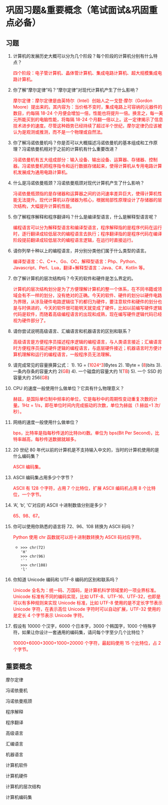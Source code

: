 # 巩固习题&重要概念（笔试面试&巩固重点必备）

## 习题

1. 计算机的发展历史大概可以分为几个阶段？每个阶段的计算机分别有什么特点？

   <font color=#FF0000>四个阶段：电子管计算机、晶体管计算机、集成电路计算机、超大规模集成电路计算机。</font>

2. 你了解“摩尔定律”吗？“摩尔定律”对现代计算机产生了什么影响？

   <font color=#FF0000>摩尔定律：摩尔定律是由英特尔（Intel）创始人之一戈登·摩尔（Gordon Moore）提出来的。其内容为：当价格不变时，集成电路上可容纳的元器件的数目，约每隔 18-24 个月便会增加一倍，性能也将提升一倍。换言之，每一美元所能买到的电脑性能，将每隔 18-24 个月翻一倍以上。这一定律揭示了信息技术进步的速度。尽管这种趋势已经持续了超过半个世纪，摩尔定律仍应该被认为是观测或推测，而不是一个物理或自然法。</font>

3. 你了解冯诺依曼机吗？你是否可以大概描述冯诺依曼机的基本组成和工作原理？冯诺依曼机相对于之前的计算机有什么重要改进？

   <font color=#FF0000>冯诺依曼机有五大组成部分：输入设备、输出设备、运算器、存储器、控制器。冯诺依曼机把程序指令和运行数据存储起来，使得计算机从专用电路计算机发展成为通用电路计算机。</font>

4. 什么是冯诺依曼瓶颈？冯诺依曼瓶颈对现代计算机产生了什么影响？

   <font color=#FF0000>冯诺依曼瓶颈指的是存储器和运算器之间的访问速率差异巨大，使得计算机性能无法提升。现代计算机以存储器为核心，根据局部性原理设计了存储器的层次结构，大幅提升计算机性能。</font>

5. 你了解程序解释和程序翻译吗？什么是编译型语言，什么是解释型语言呢？

   <font color=#FF0000>编程语言可以分为解释型语言和编译型语言，程序解释指的是程序代码在运行时，逐行翻译成较低层次的编程语言去执行；程序翻译指的是程序代码在编译阶段提前翻译成较低层次的编程语言逻辑，在运行时直接运行。</font>

6. 请你列举十种以上的编程语言，并分别分类他们属于什么类型的语言。

   <font color=#FF0000>编译型语言：C、C++、Go、OC，解释型语言：Php、Python、Javascript、Perl、Lua，翻译+解释型语言：Java、C#、Kotlin 等。</font>

7. 你了解计算机的层次结构吗？今天的软件和硬件是怎么界定的。

   <font color=#FF0000>计算机的层次结构划分是为了方便理解计算机的整一个体系，在不同书籍或领域会有不一样的划分，没有绝对的正确。今天的软件、硬件的划分以硬件电路为界限，从涉及硬件电路逻辑往下的都归为硬件，要注意软件和硬件的划分也是与时俱进的，今天的软件很可能明天就变成了硬件，比如以前编写硬件逻辑代码是软件，而随着高级编程语言的出现和成熟，现在编写硬件逻辑代码已经视为硬件部分了。</font>

8. 请你尝试说明高级语言、汇编语言和机器语言的区别和联系？

   <font color=#FF0000>高级语言是方便程序员描述程序逻辑的编程语言，与人类语言接近；汇编语言时方便程序员描述硬件逻辑的编程语言，与底层硬件接近；机器语言时方便计算机理解和运行的编程语言，一般程序员无法理解。</font>

9. 请完成常见的容量换算公式：
   1). 1G = (<font color=#FF0000>1024^3</font>)Bytes
   2). 1Byte = (<font color=#FF0000>8</font>)bits
   3). 一条内存条的容量大约 2(<font color=#FF0000>GB</font>)
   4). 一个磁盘的容量大约 1(<font color=#FF0000>TB</font>)
   5). 一个 SSD 的容量大约 256(<font color=#FF0000>GB</font>)

10. CPU 的速度一般使用什么做单位？它具有什么物理意义？

    <font color=#FF0000>赫兹，是国际单位制中频率的单位，它是每秒中的周期性变动重复次数的计量。1Hz = 1/s，即在单位时间内完成振动的次数，单位为赫兹（1 赫兹=1 次/秒）。</font>

11. 网络的速度一般使用什么做单位？

    <font color=#FF0000>bps，比特率是指每秒传送的比特(bit)数。单位为 bps(Bit Per Second)，比特率越高，每秒传送数据就越多。</font>

12. 20 世纪 80 年代以前的计算机是不支持输入中文的，当时的计算机使用的是什么编码集？

    <font color=#FF0000>ASCII 编码集。</font>

13. ASCII 编码集占用多少个字节？

    <font color=#FF0000>ASCII 有 128 个字符，占用 7 个比特位，扩展 ASCII 编码机占用 8 个比特位，一个字节。</font>

14. ‘A’, ‘b’, 'C’对应的 ASCII 十进制数值分别是多少？

    <font color=#FF0000>65、98、67。</font>

15. 你可以使用你熟悉的语言将 72、96、108 转换为 ASCII 码吗？

    <font color=#FF0000>Python 使用 chr 函数就可以将十进制数转换为 ASCII 码对应字符。</font>

    - ```pyth
      >>> chr(72)
      'H'
      >>> chr(96)
      '`'
      >>> chr(108)
      'l'
      ```

16. 你知道 Unicode 编码和 UTF-8 编码的区别和联系吗？

    <font color=#FF0000>Unicode 全名为：统一码、万国码，是计算机科学领域里的一项业界标准。Unicode 标准有不同的编码实现，比如 UTF-8、UTF-16、UTF-32，也即是可以有多种规则来实现 Unicode 标准，比如 UTF-8 使用的是不定长字节表示 Unicode 字符，在表示高位 Unicode 字符时可以自动扩展，UTF-32 使用的是定长 4 个字节表示 Unicode 字符。</font>

17. 假设有 10000 个汉字，6000 个日本字，3000 个韩国字，1000 个特殊字符，如果让你设计一套通用的编码集，请问每个字至少几个比特位？

    <font color=#FF0000>10000+6000+3000+1000=20000 个字符，最起码使用 15 个比特位，占 2 个字节。</font>

## 重要概念

摩尔定律

冯诺依曼机

冯诺依曼瓶颈

程序解释

程序翻译

高级语言

汇编语言

机器语言

计算机软件

计算机硬件

计算机的层次结构

计算机编码集

